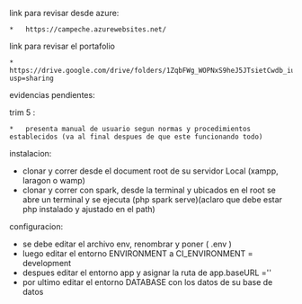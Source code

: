 link para revisar desde azure:

	*	https://campeche.azurewebsites.net/

link para revisar el portafolio 

	*	https://drive.google.com/drive/folders/1ZqbFWg_WOPNxS9heJ5JTsietCwdb_iuK?usp=sharing

evidencias pendientes:

trim 5 :

	*	presenta manual de usuario segun normas y procedimientos establecidos (va al final despues de que este funcionando todo)

 instalacion:

  * clonar y correr desde el document root de su servidor Local (xampp, laragon o wamp)
  * clonar y correr con spark, desde la terminal y ubicados en el root se abre un terminal
    y se ejecuta (php spark serve)(aclaro que debe estar php instalado y ajustado en el path)

configuracion:

  * se debe editar el archivo env, renombrar y poner ( .env )
  * luego editar el entorno ENVIRONMENT a CI_ENVIRONMENT = development
  * despues editar el entorno app y asignar la ruta de app.baseURL =''
  * por ultimo editar el entorno DATABASE con los datos de su base de datos
